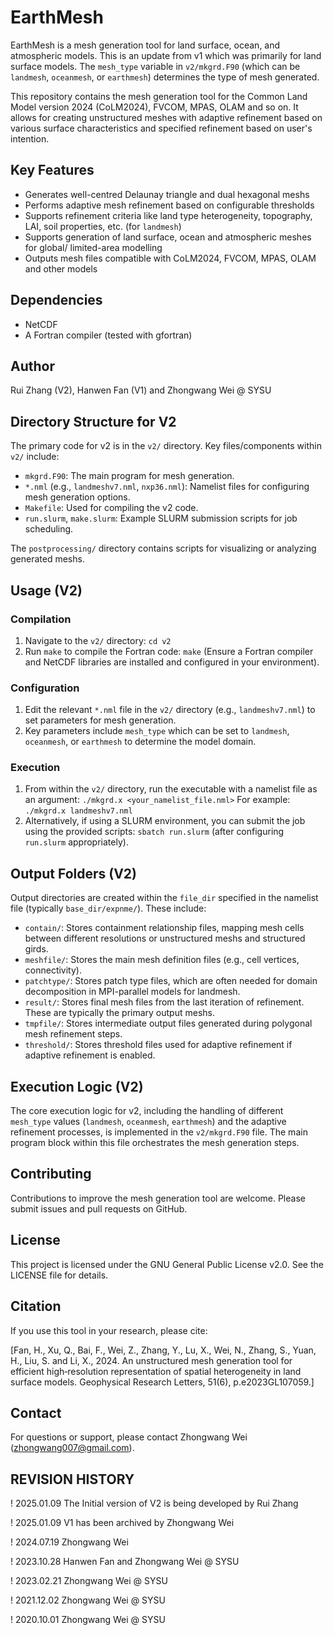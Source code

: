 # EarthMesh

EarthMesh is a mesh generation tool for land surface, ocean, and atmospheric models. This is an update from v1 which was primarily for land surface models. The `mesh_type` variable in `v2/mkgrd.F90` (which can be `landmesh`, `oceanmesh`, or `earthmesh`) determines the type of mesh generated.

This repository contains the mesh generation tool for the Common Land Model version 2024 (CoLM2024), FVCOM, MPAS, OLAM and so on. It allows for creating unstructured meshes with adaptive refinement based on various surface characteristics and specified refinement based on user's intention.

## Key Features

- Generates well-centred Delaunay triangle and dual hexagonal meshs
- Performs adaptive mesh refinement based on configurable thresholds
- Supports refinement criteria like land type heterogeneity, topography, LAI, soil properties, etc. (for `landmesh`)
- Supports generation of land surface, ocean and atmospheric meshes for global/ limited-area modelling
- Outputs mesh files compatible with CoLM2024, FVCOM, MPAS, OLAM and other models

## Dependencies

- NetCDF
- A Fortran compiler (tested with gfortran)

## Author
Rui Zhang (V2), Hanwen Fan (V1) and Zhongwang Wei @ SYSU

## Directory Structure for V2

The primary code for v2 is in the `v2/` directory. Key files/components within `v2/` include:

- `mkgrd.F90`: The main program for mesh generation.
- `*.nml` (e.g., `landmeshv7.nml`, `nxp36.nml`): Namelist files for configuring mesh generation options.
- `Makefile`: Used for compiling the v2 code.
- `run.slurm`, `make.slurm`: Example SLURM submission scripts for job scheduling.

The `postprocessing/` directory contains scripts for visualizing or analyzing generated meshs.

## Usage (V2)

### Compilation
1. Navigate to the `v2/` directory: `cd v2`
2. Run `make` to compile the Fortran code: `make`
   (Ensure a Fortran compiler and NetCDF libraries are installed and configured in your environment).

### Configuration
1. Edit the relevant `*.nml` file in the `v2/` directory (e.g., `landmeshv7.nml`) to set parameters for mesh generation.
2. Key parameters include `mesh_type` which can be set to `landmesh`, `oceanmesh`, or `earthmesh` to determine the model domain.

### Execution
1. From within the `v2/` directory, run the executable with a namelist file as an argument:
   `./mkgrd.x <your_namelist_file.nml>`
   For example: `./mkgrd.x landmeshv7.nml`
2. Alternatively, if using a SLURM environment, you can submit the job using the provided scripts:
   `sbatch run.slurm` (after configuring `run.slurm` appropriately).

## Output Folders (V2)

Output directories are created within the `file_dir` specified in the namelist file (typically `base_dir/expnme/`). These include:

- `contain/`: Stores containment relationship files, mapping mesh cells between different resolutions or unstructured meshs and structured girds.
- `meshfile/`: Stores the main mesh definition files (e.g., cell vertices, connectivity).
- `patchtype/`: Stores patch type files, which are often needed for domain decomposition in MPI-parallel models for landmesh.
- `result/`: Stores final mesh files from the last iteration of refinement. These are typically the primary output meshs.
- `tmpfile/`: Stores intermediate output files generated during polygonal mesh refinement steps.
- `threshold/`: Stores threshold files used for adaptive refinement if adaptive refinement is enabled.

## Execution Logic (V2)

The core execution logic for v2, including the handling of different `mesh_type` values (`landmesh`, `oceanmesh`, `earthmesh`) and the adaptive refinement processes, is implemented in the `v2/mkgrd.F90` file. The main program block within this file orchestrates the mesh generation steps.

## Contributing

Contributions to improve the mesh generation tool are welcome. Please submit issues and pull requests on GitHub.

## License

This project is licensed under the GNU General Public License v2.0. See the LICENSE file for details.

## Citation

If you use this tool in your research, please cite:

[Fan, H., Xu, Q., Bai, F., Wei, Z., Zhang, Y., Lu, X., Wei, N., Zhang, S., Yuan, H., Liu, S. and Li, X., 2024. An unstructured mesh generation tool for efficient high‐resolution representation of spatial heterogeneity in land surface models. Geophysical Research Letters, 51(6), p.e2023GL107059.]

## Contact

For questions or support, please contact Zhongwang Wei (zhongwang007@gmail.com).

## REVISION HISTORY
! 2025.01.09 The Initial version of V2 is being developed by Rui Zhang

! 2025.01.09 V1 has been archived by Zhongwang Wei

! 2024.07.19 Zhongwang Wei

! 2023.10.28  Hanwen Fan and Zhongwang Wei @ SYSU

! 2023.02.21  Zhongwang Wei @ SYSU

! 2021.12.02  Zhongwang Wei @ SYSU

! 2020.10.01  Zhongwang Wei @ SYSU
